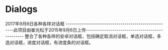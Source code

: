 # Dialogs
2017年9月6日各种各样对话框
----------------------------------------------------此项目由崔光松于2015年9月6日上传-----------------------------------------------
整合了各种各样的安卓对话框，包括确定取消对话框，单选对话框，多选对话框，进度对话框，有进度条的对话框。

